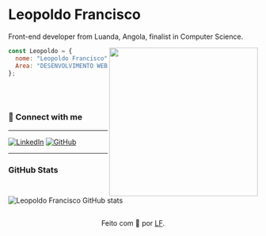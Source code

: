 # Leopoldo Francisco 
 Front-end developer from Luanda, Angola, finalist in Computer Science.

<img align="right" width="300" src="https://www.alura.com.br/artigos/assets/hello-world-em-varias-linguagens/imagem1.gif" />

```JavaScript
const Leopoldo = {
  nome: "Leopoldo Francisco",
  Area: "DESENVOLVIMENTO WEB",
};
```

<br>
<br>


### 🔗 Connect with me

---

[![LinkedIn](https://img.shields.io/badge/LinkedIn-000?style=for-the-badge&logo=linkedin&logoColor=0E76A8)](https://www.linkedin.com/in/leopoldo-francisco-43775b283/)
[![GitHub](https://img.shields.io/badge/GitHUB-000?style=for-the-badge&logo=github)](https://github.com/leopoldofrancisco)


----
### GitHub Stats

![Leopoldo Francisco GitHub stats](https://readme-stats-delivery-klad.vercel.app/api?username=leopoldofrancisco&show_icons=true&theme=onedark)

##
<div align="center">Feito com 💙 por <a href="https://github.com/leopoldofrancisco">LF</a>.</div>


<!---
leopoldofrancisco/leopoldofrancisco is a ✨ special ✨ repository because its `README.md` (this file) appears on your GitHub profile.
You can click the Preview link to take a look at your changes.
--->
